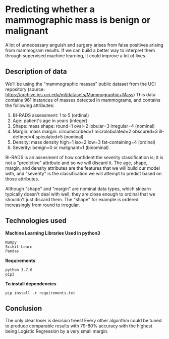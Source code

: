 Predicting whether a mammographic mass is benign or malignant
=====================

A lot of unnecessary anguish and surgery arises from false positives arising from mammogram results. If we can build a better way to interpret them through supervised machine learning, it could improve a lot of lives.


Description of data
-------------
We'll be using the "mammographic masses" public dataset from the UCI repository (source: https://archive.ics.uci.edu/ml/datasets/Mammographic+Mass)
This data contains 961 instances of masses detected in mammograms, and contains the following attributes:


   1. BI-RADS assessment: 1 to 5 (ordinal)  
   2. Age: patient's age in years (integer)
   3. Shape: mass shape: round=1 oval=2 lobular=3 irregular=4 (nominal)
   4. Margin: mass margin: circumscribed=1 microlobulated=2 obscured=3 ill-defined=4 spiculated=5 (nominal)
   5. Density: mass density high=1 iso=2 low=3 fat-containing=4 (ordinal)
   6. Severity: benign=0 or malignant=1 (binominal)

BI-RADS is an assesment of how confident the severity classification is; it is not a "predictive" attribute and so we will discard it. The age, shape, margin, and density attributes are the features that we will build our model with, and "severity" is the classification we will attempt to predict based on those attributes.

Although "shape" and "margin" are nominal data types, which sklearn typically doesn't deal with well, they are close enough to ordinal that we shouldn't just discard them. The "shape" for example is ordered increasingly from round to irregular.




Technologies used
-------------

**Machine Learning Libraries Used in python3**
~~~
Numpy
Scikit Learn
Pandas
~~~

**Requirements**
~~~
python 3.7.6
pip3
~~~

**To install dependencies**
~~~
pip install -r requirements.txt
~~~


Conclusion
-----------
The only clear loser is decision trees! Every other algorithm could be tuned to produce comparable results with 79-80% accuracy with the highest being Logistic Regression by a very small margin.
